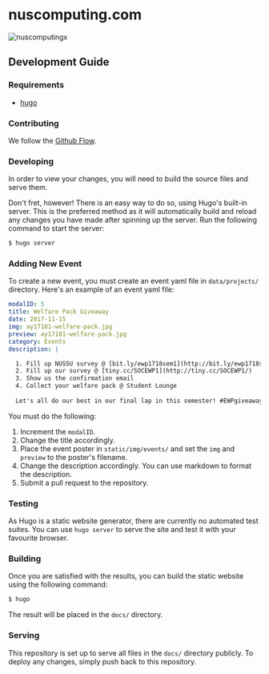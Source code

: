 # nuscomputing.com
![nuscomputingx](https://img.shields.io/badge/nuscomputing-x-blue.svg)

## Development Guide

### Requirements

* [hugo](http://gohugo.io)

### Contributing

We follow the [Github Flow](https://guides.github.com/introduction/flow/).

### Developing

In order to view your changes, you will need to build the source files and serve them.

Don't fret, however! There is an easy way to do so, using Hugo's built-in server. This is the preferred method as it will automatically build and reload any changes you have made after spinning up the server. Run the following command to start the server:

``` bash
$ hugo server
```

### Adding New Event

To create a new event, you must create an event yaml file in `data/projects/` directory. Here's an example of an event yaml file:

```yaml
modalID: 5
title: Welfare Pack Giveaway
date: 2017-11-15
img: ay17181-welfare-pack.jpg
preview: ay17181-welfare-pack.jpg
category: Events
description: |

  1. Fill up NUSSU survey @ [bit.ly/ewp1718sem1](http://bit.ly/ewp1718sem1/)
  2. Fill up our survey @ [tiny.cc/SOCEWP1](http://tiny.cc/SOCEWP1/)
  3. Show us the confirmation email
  4. Collect your welfare pack @ Student Lounge
  
  Let's all do our best in our final lap in this semester! #EWPgiveaway
```

You must do the following:
1. Increment the `modalID`.
2. Change the title accordingly.
3. Place the event poster in `static/img/events/` and set the `img` and `preview` to the poster's filename. 
4. Change the description accordingly. You can use markdown to format the description.
5. Submit a pull request to the repository.


### Testing

As Hugo is a static website generator, there are currently no automated test suites. You can use `hugo server` to serve the site and test it with your favourite browser.

### Building

Once you are satisfied with the results, you can build the static website using the following command:

``` bash
$ hugo
```

The result will be placed in the `docs/` directory.

### Serving

This repository is set up to serve all files in the `docs/` directory publicly. To deploy any changes, simply push back to this repository. 
